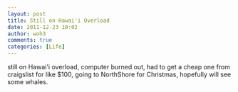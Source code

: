 ```yaml
---
layout: post
title: Still on Hawai'i Overload
date: 2011-12-23 10:02
author: woh3
comments: true
categories: [Life]
---
```

still on Hawai'i overload, computer burned out, had to get a cheap one from craigslist for like $100, going to NorthShore for Christmas, hopefully will see some whales.
